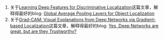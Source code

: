 1. 关于[Learning Deep Features for Discriminative Localization](http://cnnlocalization.csail.mit.edu/Zhou_Learning_Deep_Features_CVPR_2016_paper.pdf)这篇文章，解释得最好的blog: [Global Average Pooling Layers for Object Localization](https://alexisbcook.github.io/2017/global-average-pooling-layers-for-object-localization/)
2. 关于[Grad-CAM: Visual Explanations from Deep Networks via Gradient-based Localization](https://arxiv.org/abs/1610.02391)这篇文章，解释得最好的blog: [Yes, Deep Networks are great, but are they Trustworthy?](https://ramprs.github.io/2017/01/21/Grad-CAM-Making-Off-the-Shelf-Deep-Models-Transparent-through-Visual-Explanations.html#grad-cam--gradient-weighted-class-activation-mapping)